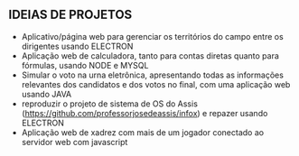 ## IDEIAS DE PROJETOS

   - Aplicativo/página web para gerenciar os territórios do campo entre os dirigentes usando ELECTRON
   - Aplicação web de calculadora, tanto para contas diretas quanto para fórmulas, usando NODE e MYSQL
   - Simular o voto na urna eletrônica, apresentando todas as informações relevantes dos candidatos e dos votos no final, com uma aplicação web usando JAVA
   - reproduzir o projeto de sistema de OS do Assis (https://github.com/professorjosedeassis/infox) e repazer usando ELECTRON
   - Aplicação web de xadrez com mais de um jogador conectado ao servidor web com javascript

